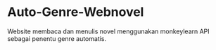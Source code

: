 # Auto-Genre-Webnovel
Website membaca dan menulis novel menggunakan monkeylearn API sebagai penentu genre automatis.
